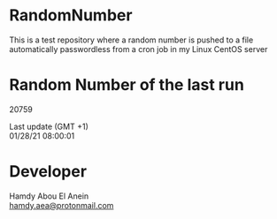 # RandomNumber    
This is a test repository where a random number is pushed to a file automatically passwordless from a cron job in my Linux CentOS server    
# Random Number of the last run   
20759
      
Last update (GMT +1)    
01/28/21 08:00:01
# Developer    
Hamdy Abou El Anein   
hamdy.aea@protonmail.com
